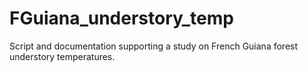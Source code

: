 # FGuiana_understory_temp
Script and documentation supporting a study on French Guiana forest understory temperatures.  
